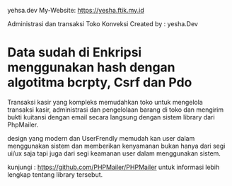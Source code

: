yehsa.dev
My-Website: https://yesha.ftik.my.id

Administrasi dan transaksi Toko Konveksi
Created by : yesha.Dev
 
 Data sudah di Enkripsi menggunakan hash dengan algotitma bcrpty, Csrf dan Pdo 
==========================================================

Transaksi kasir yang kompleks memudahkan toko untuk mengelola 
transaksi kasir, administrasi dan pengelolaan barang di toko
dan mengirim bukti kuitansi dengan email secara langsung dengan sistem
library dari PhpMailer.

design yang modern dan UserFrendly memudah kan user dalam menggunakan
sistem dan memberikan kenyamanan bukan hanya dari segi ui/ux saja tapi juga 
dari segi keamanan user dalam menggunakan sistem.

kunjungi : https://github.com/PHPMailer/PHPMailer
untuk informasi lebih lengkap tentang library tersebut.

